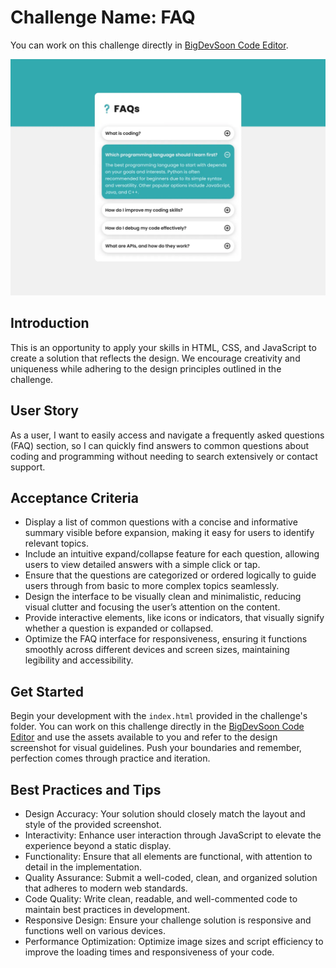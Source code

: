 # Challenge Name: FAQ

You can work on this challenge directly in [BigDevSoon Code Editor](https://app.bigdevsoon.me/challenges/faq/browser).

![FAQ Design](./design.png)

## Introduction

This is an opportunity to apply your skills in HTML, CSS, and JavaScript to create a solution that reflects the design. We encourage creativity and uniqueness while adhering to the design principles outlined in the challenge.

## User Story

As a user, I want to easily access and navigate a frequently asked questions (FAQ) section, so I can quickly find answers to common questions about coding and programming without needing to search extensively or contact support.

## Acceptance Criteria

- Display a list of common questions with a concise and informative summary visible before expansion, making it easy for users to identify relevant topics.
- Include an intuitive expand/collapse feature for each question, allowing users to view detailed answers with a simple click or tap.
- Ensure that the questions are categorized or ordered logically to guide users through from basic to more complex topics seamlessly.
- Design the interface to be visually clean and minimalistic, reducing visual clutter and focusing the user’s attention on the content.
- Provide interactive elements, like icons or indicators, that visually signify whether a question is expanded or collapsed.
- Optimize the FAQ interface for responsiveness, ensuring it functions smoothly across different devices and screen sizes, maintaining legibility and accessibility.

## Get Started

Begin your development with the `index.html` provided in the challenge's folder. You can work on this challenge directly in the [BigDevSoon Code Editor](https://app.bigdevsoon.me/challenges/faq/browser) and use the assets available to you and refer to the design screenshot for visual guidelines. Push your boundaries and remember, perfection comes through practice and iteration.

## Best Practices and Tips

- Design Accuracy: Your solution should closely match the layout and style of the provided screenshot.
- Interactivity: Enhance user interaction through JavaScript to elevate the experience beyond a static display.
- Functionality: Ensure that all elements are functional, with attention to detail in the implementation.
- Quality Assurance: Submit a well-coded, clean, and organized solution that adheres to modern web standards.
- Code Quality: Write clean, readable, and well-commented code to maintain best practices in development.
- Responsive Design: Ensure your challenge solution is responsive and functions well on various devices.
- Performance Optimization: Optimize image sizes and script efficiency to improve the loading times and responsiveness of your code.
